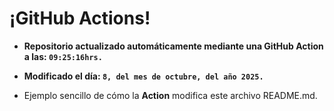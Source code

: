 # ¡GitHub Actions!
* **Repositorio actualizado automáticamente mediante una GitHub Action a las: `09:25:16hrs.`**
* **Modificado el día: `8, del mes de octubre, del año 2025.`**

* Ejemplo sencillo de cómo la **Action** modifica este archivo README.md.
